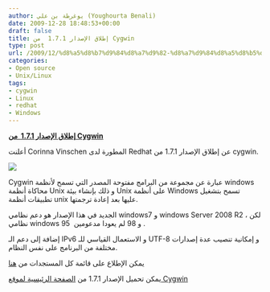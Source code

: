 ```yaml
---
author: يوغرطة بن علي (Youghourta Benali)
date: 2009-12-28 18:48:53+00:00
draft: false
title: إطلاق الإصدار 1.7.1  من Cygwin
type: post
url: /2009/12/%d8%a5%d8%b7%d9%84%d8%a7%d9%82-%d8%a7%d9%84%d8%a5%d8%b5%d8%af%d8%a7%d8%b1-1-7-1-%d9%85%d9%86-cygwin/
categories:
- Open source
- Unix/Linux
tags:
- cygwin
- Linux
- redhat
- Windows
---
```


[**إطلاق الإصدار 1.7.1  من Cygwin**](https://www.it-scoop.com/2009/12/%d8%a5%d8%b7%d9%84%d8%a7%d9%82-%d8%a7%d9%84%d8%a5%d8%b5%d8%af%d8%a7%d8%b1-1-7-1-%d9%85%d9%86-cygwin/)


أعلنت Corinna Vinschen المطورة لدى Redhat عن إطلاق الإصدار 1.7.1 من cygwin.

[![](https://www.it-scoop.com/wp-content/uploads/2009/12/cygwin_logo.png)
](https://www.it-scoop.com/2009/12/%d8%a5%d8%b7%d9%84%d8%a7%d9%82-%d8%a7%d9%84%d8%a5%d8%b5%d8%af%d8%a7%d8%b1-1-7-1-%d9%85%d9%86-cygwin/)

Cygwin عبارة عن مجموعة من البرامج مفتوحة المصدر التي تسمح لأنظمة windows محاكاة أنظمة Unix و ذلك بإنشاء بيئة Unix على أنظمة Windows تسمح بتشغيل تطبيقات أنظمة unix عليها بعد إعادة ترجمتها.

الجديد في هذا الإصدار هو دعم نظامي windows7 و windows Server 2008 R2 ، لكن نظامي windows 95  و 98 لم يعودا مدعومين .

إضافة إلى دعم الـ IPv6 و الاستعمال القياسي للـ UTF-8 و إمكانية تنصيب عدة إصدارات مختلفة من البرنامج على نفس النظام.

يمكن الإطلاع على قائمة كل المستجدات من [هنا](http://www.cygwin.com/cygwin-ug-net/ov-new1.7.html)

يمكن تحميل الإصدار 1.7.1 من [الصفحة الرئيسية لموقع Cygwin](http://cygwin.com/)
